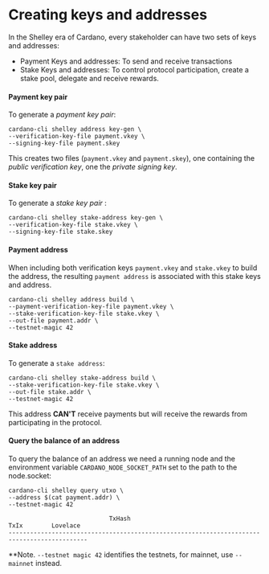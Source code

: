 # Creating keys and addresses

In the Shelley era of Cardano, every stakeholder can have two sets of keys and addresses:

* Payment Keys and addresses: To send and receive transactions
* Stake Keys and addresses: To control protocol participation, create a stake pool, delegate and receive rewards.

#### Payment key pair

To generate a _payment key pair_:

```
cardano-cli shelley address key-gen \
--verification-key-file payment.vkey \
--signing-key-file payment.skey
```
This creates two files (`payment.vkey` and `payment.skey`), one containing the _public verification key_, one the _private signing key_.

#### Stake key pair
To generate a _stake key pair_ :

```
cardano-cli shelley stake-address key-gen \
--verification-key-file stake.vkey \
--signing-key-file stake.skey
```
#### Payment address
When including both verification keys `payment.vkey` and `stake.vkey` to build the address, the resulting `payment address` is associated with this stake keys and address.

```
cardano-cli shelley address build \
--payment-verification-key-file payment.vkey \
--stake-verification-key-file stake.vkey \
--out-file payment.addr \
--testnet-magic 42
```
#### Stake address

To generate a `stake address`:

```
cardano-cli shelley stake-address build \
--stake-verification-key-file stake.vkey \
--out-file stake.addr \
--testnet-magic 42
```
This address __CAN'T__ receive payments but will receive the rewards from participating in the protocol.


#### Query the balance of an address

To query the balance of an address we need a running node and the environment variable `CARDANO_NODE_SOCKET_PATH` set to the path to the node.socket:

```
cardano-cli shelley query utxo \
--address $(cat payment.addr) \
--testnet-magic 42
```
```
                            TxHash                                 TxIx        Lovelace
--------------------------------------------------------------------------------------------
```

**Note. `--testnet magic 42` identifies the testnets, for mainnet, use `--mainnet` instead.
